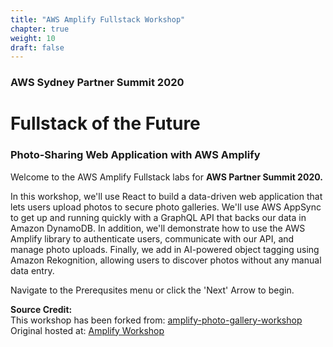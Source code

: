 ```yaml
---
title: "AWS Amplify Fullstack Workshop"
chapter: true
weight: 10
draft: false
---
```


### AWS Sydney Partner Summit 2020

# Fullstack of the Future

### Photo-Sharing Web Application with AWS Amplify

Welcome to the AWS Amplify Fullstack labs for **AWS Partner Summit 2020.**

In this workshop, we'll use React to build a data-driven web application that lets users upload photos to secure photo galleries. We'll use AWS AppSync to get up and running quickly with a GraphQL API that backs our data in Amazon DynamoDB. In addition, we'll demonstrate how to use the AWS Amplify library to authenticate users, communicate with our API, and manage photo uploads. Finally, we add in AI-powered object tagging using Amazon Rekognition, allowing users to discover photos without any manual data entry.

Navigate to the Prerequsites menu or click the 'Next' Arrow to begin.

**Source Credit:**  
This workshop has been forked from: [amplify-photo-gallery-workshop](https://github.com/aws-samples/amplify-photo-gallery-workshop.git)  
Original hosted at: [Amplify Workshop](https://amplify-workshop.go-aws.com/)
